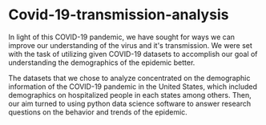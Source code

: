 # Covid-19-transmission-analysis

In light of this COVID-19 pandemic, we have sought for ways we can improve our understanding of the virus and it's transmission. We were set with the task of utilizing given COVID-19 datasets to accomplish our goal of understanding the demographics of the epidemic better.

The datasets that we chose to analyze concentrated on the demographic information of the COVID-19 pandemic in the United States, which included demographics on hospitalized people in each states among others. 
Then, our aim turned to using python data science software to answer research questions on the behavior and trends of the epidemic.
